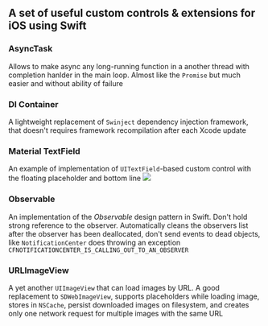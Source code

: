 ## A set of useful custom controls & extensions for iOS using Swift

### AsyncTask

Allows to make async any long-running function in a another thread with completion hanlder in the main loop. Almost like the `Promise` but much easier and without ability of failure

### DI Container

A lightweight replacement of `Swinject` dependency injection framework, that doesn't requires framework recompilation after each Xcode update

### Material TextField

An example of implementation of `UITextField`-based custom control with the floating placeholder and bottom line
![](http://bingosoft.info/images/MaterialTextField.gif)

### Observable

An implementation of the *Observable* design pattern in Swift. Don't hold strong reference to the observer. Automatically cleans the observers list after the observer has been deallocated, don't send events to dead objects, like `NotificationCenter` does throwing an exception `CFNOTIFICATIONCENTER_IS_CALLING_OUT_TO_AN_OBSERVER`

### URLImageView

A yet another `UIImageView` that can load images by URL. A good replacement to `SDWebImageView`, supports placeholders while loading image, stores in `NSCache`, persist downloaded images on filesystem, and creates only one network request for multiple images with the same URL
